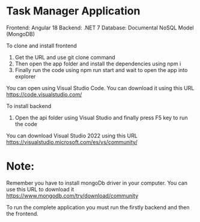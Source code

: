 # Task Manager Application

Frontend: Angular 18
Backend: .NET 7
Database: Documental NoSQL Model (MongoDB)

To clone and install frontend

1. Get the URL and use git clone command
2. Then open the app folder and install the dependencies using npm i
3. Finally run the code using npm run start and wait to open the app into explorer

You can open using Visual Studio Code. You can download it using this URL https://code.visualstudio.com/

To install backend
1. Open the api folder using Visual Studio and finally press F5 key to run the code

You can download Visual Studio 2022 using this URL https://visualstudio.microsoft.com/es/vs/community/

# Note:
Remember you have to install mongoDb driver in your computer. You can use this URL to download it https://www.mongodb.com/try/download/community

To run the complete application you must run the firstly backend and then the frontend.
